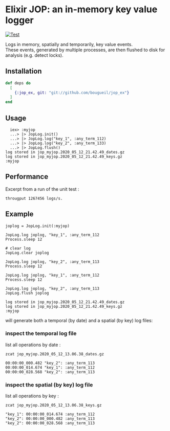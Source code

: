 # Elixir JOP: an in-memory key value logger
[![Test](https://github.com/bougueil/jop_ex/actions/workflows/ci.yml/badge.svg)](https://github.com/bougueil/jop_ex/actions/workflows/ci.yml)

Logs in memory, spatially and temporarily, key value events.<br>
These events, generated by multiple processes, are then flushed to disk for analysis (e.g. detect locks).


## Installation


```elixir
def deps do
  [
    {:jop_ex, git: "git://github.com/bougueil/jop_ex"}
  ]
end
```

## Usage
```
  iex> :myjop
  ...> |> JopLog.init()
  ...> |> JopLog.log("key_1", :any_term_112)
  ...> |> JopLog.log("key_2", :any_term_133)
  ...> |> JopLog.flush()
log stored in jop_myjop.2020_05_12_21.42.49_dates.gz
log stored in jop_myjop.2020_05_12_21.42.49_keys.gz
:myjop
```

## Performance
Excerpt from a run of the unit test :
```
througput 1267456 logs/s.
```

## Example
```
joplog = JopLog.init(:myjop)

JopLog.log joplog, "key_1", :any_term_112
Process.sleep 12

# clear log
JopLog.clear joplog

JopLog.log joplog, "key_2", :any_term_113
Process.sleep 12

JopLog.log joplog, "key_1", :any_term_112
Process.sleep 12

JopLog.log joplog, "key_2", :any_term_113
JopLog.flush joplog

log stored in jop_myjop.2020_05_12_21.42.49_dates.gz
log stored in jop_myjop.2020_05_12_21.42.49_keys.gz
:myjop
```
will generate both a temporal (by date) and a spatial (by key) log files:

### inspect the temporal log file
list all operations by date :

```
zcat jop_myjop.2020_05_12_13.06.38_dates.gz

00:00:00_000.482 "key_2": :any_term_113
00:00:00_014.674 "key_1": :any_term_112
00:00:00_028.568 "key_2": :any_term_113

```

### inspect the spatial (by key) log file
list all operations by key :

```
zcat jop_myjop.2020_05_12_13.06.38_keys.gz

"key_1": 00:00:00_014.674 :any_term_112
"key_2": 00:00:00_000.482 :any_term_113
"key_2": 00:00:00_028.568 :any_term_113
```
